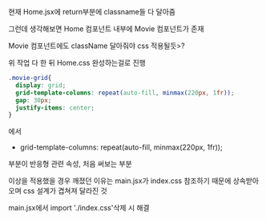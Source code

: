 현재 Home.jsx에 return부분에 classname들 다 달아줌

그런데 생각해보면 Home 컴포넌트 내부에 Movie 컴포넌트가 존재

Movie 컴포넌트에도 className 달아줘야  css 적용될듯>?

위 작업 다 한 뒤 Home.css 완성하는걸로 진행

```css
.movie-grid{
  display: grid;
  grid-template-columns: repeat(auto-fill, minmax(220px, 1fr));
  gap: 30px;
  justify-items: center;
}
```

에서 

- grid-template-columns: repeat(auto-fill, minmax(220px, 1fr));

부분이 반응형 관련 속성, 처음 써보는 부분

이상을 적용했을 경우 깨졌던 이유는 main.jsx가 index.css 참조하기 때문에 상속받아오며 css 설계가 겹쳐져 달라진 것

main.jsx에서 import './index.css'삭제 시 해결